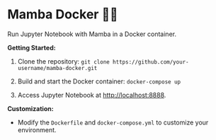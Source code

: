 # Mamba Docker 🐍🐋

Run Jupyter Notebook with Mamba in a Docker container.

**Getting Started:**

1. Clone the repository: `git clone https://github.com/your-username/mamba-docker.git`

2. Build and start the Docker container: `docker-compose up`

3. Access Jupyter Notebook at [http://localhost:8888](http://localhost:8888).

**Customization:**

- Modify the `Dockerfile` and `docker-compose.yml` to customize your environment.